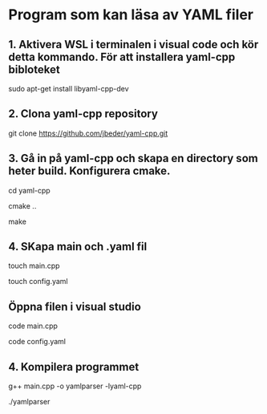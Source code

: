 <h1>Program som kan läsa av YAML filer</h1>


<h2>1. Aktivera WSL i terminalen i visual code och kör detta kommando. För att installera yaml-cpp bibloteket</h2>

sudo apt-get install libyaml-cpp-dev

<h2>2. Clona yaml-cpp repository</h2>

git clone https://github.com/jbeder/yaml-cpp.git

<h2>3. Gå in på yaml-cpp och skapa en directory som heter build. Konfigurera cmake. </h2>

cd yaml-cpp

cmake ..

make

<h2>4. SKapa main och .yaml fil</h2>

touch main.cpp

touch config.yaml

<h2>Öppna filen i visual studio</h2>

code main.cpp

code config.yaml


<h2>4. Kompilera programmet</h2>

g++ main.cpp -o yamlparser -lyaml-cpp

./yamlparser
